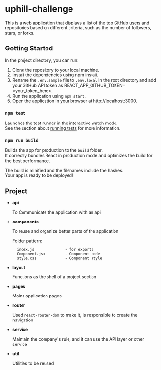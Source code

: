 # uphill-challenge

This is a web application that displays a list of the top GitHub users and repositories based on different criteria, such as the number of followers, stars, or forks.

## Getting Started

In the project directory, you can run:
1. Clone the repository to your local machine.
2. Install the dependencies using npm install.
3. Rename the `.env.sample` file to `.env.local` in the root directory and add your GitHub API token as REACT_APP_GITHUB_TOKEN=<your_token_here>.
4. Run the application using `npm start`.
5. Open the application in your browser at http://localhost:3000.

### `npm test`

Launches the test runner in the interactive watch mode.\
See the section about [running tests](https://facebook.github.io/create-react-app/docs/running-tests) for more information.

### `npm run build`

Builds the app for production to the `build` folder.\
It correctly bundles React in production mode and optimizes the build for the best performance.

The build is minified and the filenames include the hashes.\
Your app is ready to be deployed!


## Project

- **api**

  To Communicate the application with an api

- **components**

  To reuse and organize better parts of the application
    
  Folder pattern:
  ```
    index.js              - for exports
    Component.jsx         - Component code
    style.css             - Component style
  ```

- **layout**

  Functions as the shell of a project section

- **pages**

  Mains application pages

- **router**

  Used `react-router-dom` to make it, is responsible to create the navigation 

- **service**

  Maintain the company's rule, and it can use the API layer or other service

- **util**

  Utilities to be reused